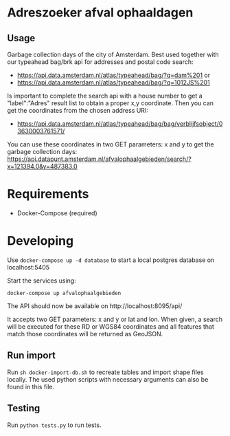 Adreszoeker afval ophaaldagen
==============================

## Usage

Garbage collection days of the city of Amsterdam.
Best used together with our typeahead bag/brk api for addresses and postal code search:
- https://api.data.amsterdam.nl/atlas/typeahead/bag/?q=dam%201 or
- https://api.data.amsterdam.nl/atlas/typeahead/bag/?q=1012JS%201

Is important to complete the search api with a house number to get a "label":"Adres" result list to obtain a proper x,y coordinate.
Then you can get the coordinates from the chosen address URI:
- https://api.data.amsterdam.nl/atlas/typeahead/bag/bag/verblijfsobject/03630003761571/ 

You can use these coordinates in two GET parameters: x and y to get the garbage collection days:
https://api.datapunt.amsterdam.nl/afvalophaalgebieden/search/?x=121394.0&y=487383.0

# Requirements

* Docker-Compose (required)


# Developing
Use `docker-compose up -d database` to start a local postgres database on localhost:5405

Start the services using:

	docker-compose up afvalophaalgebieden

The API should now be available on http://localhost:8095/api/

It accepts two GET parameters: x and y or lat and lon. When given, a search will be executed for these RD  or WGS84 coordinates and all features
 that match those coordinates will be returned as GeoJSON.

## Run import

Run `sh docker-import-db.sh` to recreate tables and import shape files locally.
The used python scripts with necessary arguments can also be found in this file.

## Testing
Run `python tests.py` to run tests.
